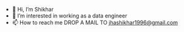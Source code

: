 - 👋 Hi, I’m Shikhar
- 👀 I’m interested in working as a data engineer
- 📫 How to reach me DROP A MAIL TO jhashikhar1996@gmail.com

<!---
mycroft19/mycroft19 is a ✨ special ✨ repository because its `README.md` (this file) appears on your GitHub profile.
You can click the Preview link to take a look at your changes.
--->
